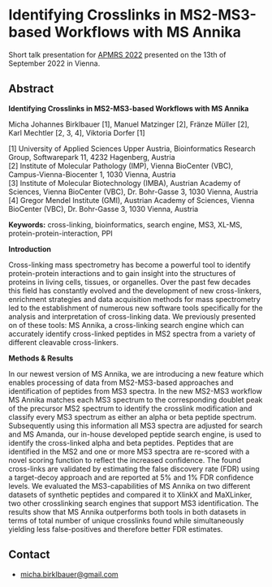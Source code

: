 # Identifying Crosslinks in MS2-MS3-based Workflows with MS Annika

Short talk presentation for [APMRS 2022](https://www.apma.at/2022/02/14/scp-apmrs-2022/) presented on the 13th of September 2022 in Vienna.

## Abstract

**Identifying Crosslinks in MS2-MS3-based Workflows with MS Annika**

Micha Johannes Birklbauer [1], Manuel Matzinger [2], Fränze Müller [2], Karl Mechtler [2, 3, 4], Viktoria Dorfer [1]

[1] University of Applied Sciences Upper Austria, Bioinformatics Research Group, Softwarepark 11, 4232 Hagenberg, Austria  
[2] Institute of Molecular Pathology (IMP), Vienna BioCenter (VBC), Campus-Vienna-Biocenter 1, 1030 Vienna, Austria  
[3] Institute of Molecular Biotechnology (IMBA), Austrian Academy of Sciences, Vienna BioCenter (VBC), Dr. Bohr-Gasse 3, 1030 Vienna, Austria  
[4] Gregor Mendel Institute (GMI), Austrian Academy of Sciences, Vienna BioCenter (VBC), Dr. Bohr-Gasse 3, 1030 Vienna, Austria

**Keywords:** cross-linking, bioinformatics, search engine, MS3, XL-MS, protein-protein-interaction, PPI

**Introduction**

Cross-linking mass spectrometry has become a powerful tool to identify protein-protein interactions and to gain insight into the structures of proteins in living cells, tissues, or organelles. Over the past few decades this field has constantly evolved and the development of new cross-linkers, enrichment strategies and data acquisition methods for mass spectrometry led to the establishment of numerous new software tools specifically for the analysis and interpretation of cross-linking data. We previously presented on of these tools: MS Annika, a cross-linking search engine which can accurately identify cross-linked peptides in MS2 spectra from a variety of different cleavable cross-linkers.

**Methods & Results**

In our newest version of MS Annika, we are introducing a new feature which enables processing of data from MS2-MS3-based approaches and identification of peptides from MS3 spectra. In the new MS2-MS3 workflow MS Annika matches each MS3 spectrum to the corresponding doublet peak of the precursor MS2 spectrum to identify the crosslink modification and classify every MS3 spectrum as either an alpha or beta peptide spectrum. Subsequently using this information all MS3 spectra are adjusted for search and MS Amanda, our in-house developed peptide search engine, is used to identify the cross-linked alpha and beta peptides. Peptides that are identified in the MS2 and one or more MS3 spectra are re-scored with a novel scoring function to reflect the increased confidence. The found cross-links are validated by estimating the false discovery rate (FDR) using a target-decoy approach and are reported at 5% and 1% FDR confidence levels. We evaluated the MS3-capabilities of MS Annika on two different datasets of synthetic peptides and compared it to XlinkX and MaXLinker, two other crosslinking search engines that support MS3 identification. The results show that MS Annika outperforms both tools in both datasets in terms of total number of unique crosslinks found while simultaneously yielding less false-positives and therefore better FDR estimates.

## Contact

- [micha.birklbauer@gmail.com](mailto:micha.birklbauer@gmail.com)
